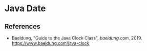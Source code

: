 # Java Date

## References

- Baeldung, "Guide to the Java Clock Class", _baeldung.com_, 2019.
  <https://www.baeldung.com/java-clock>

